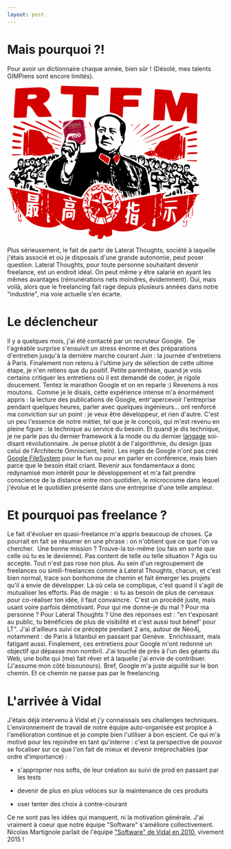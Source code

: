 ```yaml
---
layout: post
---
```

Mais pourquoi ?!
================

Pour avoir un dictionnaire chaque année, bien sûr ! (Désolé, mes talents
GIMPiens sont encore limités).

![Read The F****** Vidal](/assets/img/rtfv_m.png)

Plus sérieusement, le fait de partir de Lateral Thoughts, société à
laquelle j'étais associé et où je disposais d'une grande autonomie, peut
poser question. Lateral Thoughts, pour toute personne souhaitant devenir
freelance, est un endroit idéal. On peut même y être salarié en ayant
les mêmes avantages (rémunérations nets moindres, évidemment). Oui, mais
voilà, alors que le freelancing fait rage depuis plusieurs années dans
notre \"industrie\", ma voie actuelle s'en écarte.

Le déclencheur
==============

Il y a quelques mois, j'ai été contacté par un recruteur Google.  De
l'agréable surprise s'ensuivit un stress énorme et des préparations
d'entretien jusqu'à la dernière marche courant Juin : la journée
d'entretiens à Paris. Finalement non retenu à l'ultime jury de sélection
de cette ultime étape, je n'en retiens que du positif. Petite
parenthèse, quand je vois certains critiquer les entretiens où il est
demandé de coder, je rigole doucement. Tentez le marathon Google et on
en reparle :)
Revenons à nos moutons. 
Comme je le disais, cette expérience intense m'a énormément appris : la
lecture des publications de Google, entr'apercevoir l'entreprise pendant
quelques heures, parler avec quelques ingénieurs... ont renforcé ma
conviction sur un point : je veux être développeur, et rien d'autre.
C'est un peu l'essence de notre métier, tel que je le conçois, qui m'est
revenu en pleine figure : la technique au service du besoin. Et quand je
dis technique, je ne parle pas du dernier framework à la mode ou du
dernier [langage](https://developer.apple.com/swift/) soi-disant
révolutionnaire. Je pense plutôt à de l'algorithmie, du design (pas
celui de l'Architecte Omniscient, hein). Les ingés de Google n'ont pas
créé [Google
FileSystem](http://cracking8hacking.com/cracking-hacking/Ebooks/Misc/pdf/The%20Google%20filesystem.pdf)
pour le fun ou pour en parler en conférence, mais bien parce que le
besoin était criant. Revenir aux fondamentaux a donc redynamisé mon
intérêt pour le développement et m'a fait prendre conscience de la
distance entre mon quotidien, le microcosme dans lequel j'évolue et le
quotidien présenté dans une entreprise d'une telle ampleur.

Et pourquoi pas freelance ?
===========================

Le fait d'évoluer en quasi-freelance m'a appris beaucoup de choses. Ça
pourrait en fait se résumer en une phrase : on n'obtient que ce que l'on
va chercher. 
Une bonne mission ? Trouve-la toi-même (ou fais en sorte que celle où tu
es le devienne).
Pas content de telle ou telle situation ? Agis ou accepte.
Tout n'est pas rose non plus.
Au sein d'un regroupement de freelances ou simili-freelances comme à
Lateral Thoughts, chacun, et c'est bien normal, trace son bonhomme de
chemin et fait émerger les projets qu'il a envie de développer. Là où
cela se complique, c'est quand il s'agit de mutualiser les efforts. Pas
de magie : si tu as besoin de plus de cerveaux pour co-réaliser ton
idée, il faut convaincre. 
C'est un procédé juste, mais usant voire parfois démotivant.
Pour qui me donne-je du mal ? Pour ma personne ? Pour Lateral Thoughts
?
Une des réponses est : "en t'exposant au public, tu bénéficies de plus
de visibilité et c'est aussi tout bénef' pour LT". J'ai d'ailleurs suivi
ce précepte pendant 2 ans, autour de Neo4j, notamment : de Paris à
Istanbul en passant par Genève. 
Enrichissant, mais fatigant aussi.
Finalement, ces entretiens pour Google m'ont redonné un objectif qui
dépasse mon nombril. J'ai touché de près à l'un des géants du Web, une
boîte qui (me) fait rêver et à laquelle j'ai envie de contribuer. 
(J'assume mon côté bisounours).
Bref, Google m'a juste aiguillé sur le bon chemin. Et ce chemin ne passe
pas par le freelancing.

L'arrivée à Vidal
=================

J'étais déjà intervenu à Vidal et j'y connaissais ses challenges
techniques. L'environnement de travail de notre équipe auto-organisée
est propice à l'amélioration continue et je compte bien l'utiliser à bon
escient. Ce qui m'a motivé pour les rejoindre en tant qu'interne : c'est
la perspective de pouvoir se focaliser sur ce que l'on fait de mieux et
devenir irréprochables (par ordre d'importance) :

-   s'approprier nos softs, de leur création au suivi de prod en passant
    par les tests

-   devenir de plus en plus véloces sur la maintenance de ces produits

-   oser tenter des choix à contre-courant

Ce ne sont pas les idées qui manquent, ni la motivation générale. J'ai
vraiment à coeur que notre équipe \"Software\" s'améliore
collectivement.
Nicolas Martignole parlait de l'équipe [\"Software\" de Vidal en
2010](http://www.touilleur-express.fr/2010/03/19/rencontre-avec-des-developpeurs-chez-vidal-software/),
vivement 2015 !